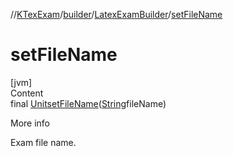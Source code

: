 //[KTexExam](../../../index.md)/[builder](../index.md)/[LatexExamBuilder](index.md)/[setFileName](set-file-name.md)



# setFileName  
[jvm]  
Content  
final [Unit](https://kotlinlang.org/api/latest/jvm/stdlib/kotlin/-unit/index.html)[setFileName](set-file-name.md)([String](https://docs.oracle.com/javase/8/docs/api/java/lang/String.html)fileName)  
  
More info  


Exam file name.

  



